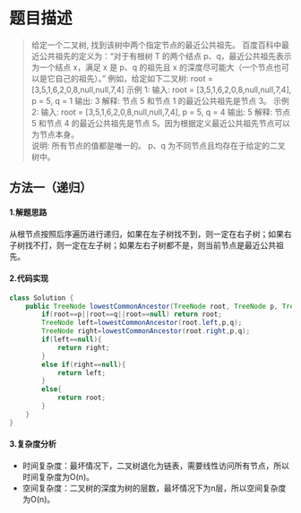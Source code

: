 # 题目描述
> 给定一个二叉树, 找到该树中两个指定节点的最近公共祖先。
> 百度百科中最近公共祖先的定义为：“对于有根树 T 的两个结点 p、q，最近公共祖先表示为一个结点 x，满足 x 是 p、q 的祖先且 x 的深度尽可能大（一个节点也可以是它自己的祖先）。”
> 例如，给定如下二叉树:  root = [3,5,1,6,2,0,8,null,null,7,4]
> 示例 1:
> 输入: root = [3,5,1,6,2,0,8,null,null,7,4], p = 5, q = 1 
> 输出: 3 
> 解释: 节点 5 和节点 1 的最近公共祖先是节点 3。 
> 示例 2:
> 输入: root = [3,5,1,6,2,0,8,null,null,7,4], p = 5, q = 4 
> 输出: 5 
> 解释: 节点 5 和节点 4 的最近公共祖先是节点 5。因为根据定义最近公共祖先节点可以为节点本身。  
> 说明:
> 所有节点的值都是唯一的。 
> p、q 为不同节点且均存在于给定的二叉树中。

## 方法一（递归）
#### 1.解题思路
从根节点按照后序遍历进行递归，如果在左子树找不到，则一定在右子树；如果右子树找不打，则一定在左子树；如果左右子树都不是，则当前节点是最近公共祖先。
#### 2.代码实现
```java
class Solution {
    public TreeNode lowestCommonAncestor(TreeNode root, TreeNode p, TreeNode q) {
        if(root==p||root==q||root==null) return root;
        TreeNode left=lowestCommonAncestor(root.left,p,q);
        TreeNode right=lowestCommonAncestor(root.right,p,q);
        if(left==null){
            return right;
        }
        else if(right==null){
            return left;
        }
        else{
            return root;
        }        
    }
}
```
#### 3.复杂度分析
 - 时间复杂度：最坏情况下，二叉树退化为链表，需要线性访问所有节点，所以时间复杂度为O(n)。
 - 空间复杂度：二叉树的深度为树的层数，最坏情况下为n层，所以空间复杂度为O(n)。

